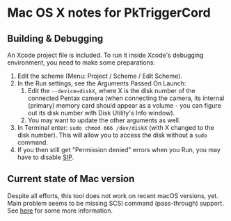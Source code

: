 # Mac OS X notes for PkTriggerCord

## Building & Debugging

An Xcode project file is included. To run it inside Xcode's debugging environment, you need to make some preparations:

1. Edit the scheme (Menu: Project / Scheme / Edit Scheme).
2. In the Run settings, see the Arguments Passed On Launch:
	1. 	Edit the `--device=diskX`, where X is the disk number of the connected Pentax camera (when connecting the camera, its internal (primary) memory card should appear as a volume - you can figure out its disk number with Disk Utility's Info window).
	2. You may want to update the other arguments as well.
3. In Terminal enter: `sudo chmod 666 /dev/diskX` (with X changed to the disk number). This will allow you to access the disk without a `sudo` command.
4. If you then still get "Permission denied" errors when you Run, you may have to disable [SIP](https://en.wikipedia.org/wiki/System_Integrity_Protection).

## Current state of Mac version

Despite all efforts, this tool does not work on recent macOS versions, yet. Main problem seems to be missing SCSI command (pass-through) support. See [here](https://github.com/asalamon74/pktriggercord/issues/38) for some more information.
